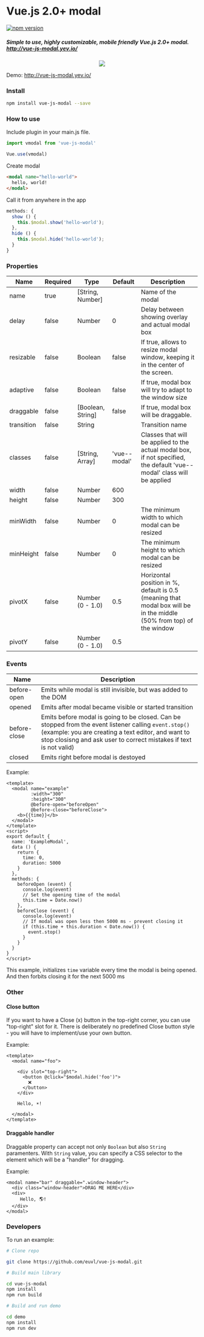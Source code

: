 # Vue.js 2.0+ modal

[![npm version](https://badge.fury.io/js/vue-js-modal.svg)](https://badge.fury.io/js/vue-js-modal)

##### Simple to use, highly customizable, mobile friendly Vue.js 2.0+ modal. http://vue-js-modal.yev.io/

<p align="center">
  <img src="https://media.giphy.com/media/3oKIPco1eNxAA1rD4Q/giphy.gif">
</p>

Demo: http://vue-js-modal.yev.io/

### Install

```bash
npm install vue-js-modal --save
```

### How to use

Include plugin in your main.js file.

```javascript
import vmodal from 'vue-js-modal'

Vue.use(vmodal)
```

Create modal
```html
<modal name="hello-world">
  hello, world!
</modal>
```
Call it from anywhere in the app
```javascript
methods: {
  show () {
    this.$modal.show('hello-world');
  },
  hide () {
    this.$modal.hide('hello-world');
  }
}
```

### Properties

| Name      | Required | Type          | Default     | Description |
| ---       | ---      | ---           | ---         | ---         |
| name      | true  | [String, Number] |             | Name of the modal |
| delay     | false | Number           | 0           | Delay between showing overlay and actual modal box |
| resizable | false | Boolean          | false       | If true, allows to resize modal window, keeping it in the center of the screen. |
| adaptive  | false | Boolean          | false       | If true, modal box will try to adapt to the window size |
| draggable | false | [Boolean, String]| false       | If true, modal box will be draggable. |
| transition| false | String           |             | Transition name |
| classes   | false | [String, Array]  | 'vue--modal'| Classes that will be applied to the actual modal box, if not specified, the default 'vue--modal' class will be applied |
| width     | false | Number           | 600         | |
| height    | false | Number           | 300         | |
| minWidth  | false | Number           | 0           | The minimum width to which modal can be resized  |
| minHeight | false | Number           | 0           | The minimum height to which modal can be resized |
| pivotX    | false | Number (0 - 1.0) | 0.5         | Horizontal position in %, default is 0.5 (meaning that modal box will be in the middle (50% from top) of the window |
| pivotY    | false | Number (0 - 1.0) | 0.5         | | 

### Events

| Name         | Description |
| ---          | --- |
| before-open  | Emits while modal is still invisible, but was added to the DOM |
| opened       | Emits after modal became visible or started transition |
| before-close | Emits before modal is going to be closed. Can be stopped from the event listener calling `event.stop()` (example: you are creating a text editor, and want to stop closisng and ask user to correct mistakes if text is not valid)
| closed       | Emits right before modal is destoyed |

Example:
```vue
<template>
  <modal name="example"
         :width="300"
         :height="300"
         @before-open="beforeOpen"
         @before-close="beforeClose">
    <b>{{time}}</b>
  </modal>
</template>
<script>
export default {
  name: 'ExampleModal',
  data () {
    return {
      time: 0,
      duration: 5000
    }
  },
  methods: {
    beforeOpen (event) {
      console.log(event)
      // Set the opening time of the modal
      this.time = Date.now()
    },
    beforeClose (event) {
      console.log(event)
      // If modal was open less then 5000 ms - prevent closing it
      if (this.time + this.duration < Date.now()) {
        event.stop()
      }
    }
  }
}
</script>
```

This example, initializes `time` variable every time the modal is being opened. 
And then forbits closing it for the next 5000 ms

### Other

#### Close button

If you want to have a Close (x) button in the top-right corner, you can use "top-right" slot for it. There is deliberately no predefined Close button style - you will have to implement/use your own button.

Example:
```vue
<template>
  <modal name="foo">
  
    <div slot="top-right">
      <button @click="$modal.hide('foo')">
        ❌
      </button>
    </div> 
   
    Hello, ☀️!
 
  </modal>
</template>
```


#### Draggable handler

Draggable property can accept not only `Boolean` but also `String` paramenters. With `String` value, you can specify a CSS selector to the element which will be a "handler" for dragging. 

Example:

```vue
<modal name="bar" draggable=".window-header">
  <div class="window-header">DRAG ME HERE</div>
  <div>
     Hello, 🌎!
  </div>
</modal>
```


### Developers

To run an example:
```sh
# Clone repo 

git clone https://github.com/euvl/vue-js-modal.git

# Build main library

cd vue-js-modal
npm install
npm run build

# Build and run demo

cd demo
npm install
npm run dev
```


